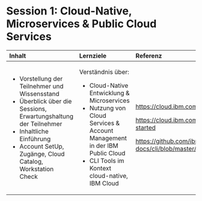 # Session 1: Cloud-Native, Microservices & Public Cloud Services

<table>
  <thead>
    <tr>
      <th style="text-align:left"><b>Inhalt</b>
      </th>
      <th style="text-align:left"><b>Lernziele</b>
      </th>
      <th style="text-align:left"><b>Referenz</b>
      </th>
    </tr>
  </thead>
  <tbody>
    <tr>
      <td style="text-align:left">
        <ul>
          <li>Vorstellung der Teilnehmer und Wissensstand</li>
          <li>&#xDC;berblick &#xFC;ber die Sessions, Erwartungshaltung der Teilnehmer</li>
          <li>Inhaltliche Einf&#xFC;hrung</li>
          <li>Account SetUp, Zug&#xE4;nge, Cloud Catalog, Workstation Check</li>
        </ul>
      </td>
      <td style="text-align:left">
        <p>Verst&#xE4;ndnis &#xFC;ber:</p>
        <ul>
          <li>Cloud-Native Entwicklung &amp; Microservices</li>
          <li>Nutzung von Cloud Services &amp; Account Management in der IBM Public
            Cloud</li>
          <li>CLI Tools im Kontext cloud-native, IBM Cloud</li>
        </ul>
      </td>
      <td style="text-align:left">
        <p><a href="https://cloud.ibm.com">https://cloud.ibm.com</a>
        </p>
        <p><a href="https://cloud.ibm.com/docs/tutorials?topic=solution-tutorials-getting-started">https://cloud.ibm.com/docs/tutorials?topic=solution-tutorials-getting-started</a>
        </p>
        <p><a href="https://github.com/ibm-cloud-docs/cli/blob/master/IBM%20Cloud%20CLI%20quick%20reference.pdf">https://github.com/ibm-cloud-docs/cli/blob/master/IBM%20Cloud%20CLI%20quick%20reference.pdf</a>
        </p>
      </td>
    </tr>
  </tbody>
</table>

